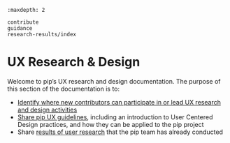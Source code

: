 ```{toctree}
:maxdepth: 2

contribute
guidance
research-results/index
```

# UX Research & Design

Welcome to pip’s UX research and design documentation. The purpose of this section of the documentation is to:

- [Identify where new contributors can participate in or lead UX research and design activities](contribute)
- [Share pip UX guidelines](guidance), including an introduction to User Centered Design practices, and how they can be applied to the pip project
- Share [results of user research](research-results) that the pip team has already conducted
